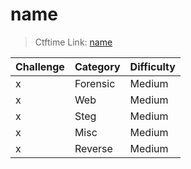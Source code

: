 # name
> Ctftime Link: [name](https://ctftime.org/event/<number>)

|Challenge|Category|Difficulty|
|-|-|-|
|x|Forensic|Medium|
|x|Web|Medium|
|x|Steg|Medium|
|x|Misc|Medium|
|x|Reverse|Medium|
